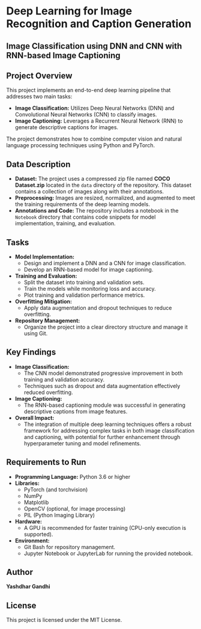 #  Deep Learning for Image Recognition and Caption Generation


## Image Classification using DNN and CNN with RNN-based Image Captioning

## Project Overview
This project implements an end-to-end deep learning pipeline that addresses two main tasks:
- **Image Classification:** Utilizes Deep Neural Networks (DNN) and Convolutional Neural Networks (CNN) to classify images.
- **Image Captioning:** Leverages a Recurrent Neural Network (RNN) to generate descriptive captions for images.

The project demonstrates how to combine computer vision and natural language processing techniques using Python and PyTorch.

## Data Description
- **Dataset:** The project uses a compressed zip file named **COCO Dataset.zip** located in the `data` directory of the repository. This dataset contains a collection of images along with their annotations.
- **Preprocessing:** Images are resized, normalized, and augmented to meet the training requirements of the deep learning models.
- **Annotations and Code:** The repository includes a notebook in the `Notebook` directory that contains code snippets for model implementation, training, and evaluation.

## Tasks
- **Model Implementation:**
  - Design and implement a DNN and a CNN for image classification.
  - Develop an RNN-based model for image captioning.
- **Training and Evaluation:**
  - Split the dataset into training and validation sets.
  - Train the models while monitoring loss and accuracy.
  - Plot training and validation performance metrics.
- **Overfitting Mitigation:**
  - Apply data augmentation and dropout techniques to reduce overfitting.
- **Repository Management:**
  - Organize the project into a clear directory structure and manage it using Git.

## Key Findings
- **Image Classification:**  
  - The CNN model demonstrated progressive improvement in both training and validation accuracy.
  - Techniques such as dropout and data augmentation effectively reduced overfitting.
- **Image Captioning:**  
  - The RNN-based captioning module was successful in generating descriptive captions from image features.
- **Overall Impact:**  
  - The integration of multiple deep learning techniques offers a robust framework for addressing complex tasks in both image classification and captioning, with potential for further enhancement through hyperparameter tuning and model refinements.

## Requirements to Run
- **Programming Language:** Python 3.6 or higher
- **Libraries:**  
  - PyTorch (and torchvision)
  - NumPy
  - Matplotlib
  - OpenCV (optional, for image processing)
  - PIL (Python Imaging Library)
- **Hardware:**  
  - A GPU is recommended for faster training (CPU-only execution is supported).
- **Environment:**  
  - Git Bash for repository management.
  - Jupyter Notebook or JupyterLab for running the provided notebook.
## Author 
**Yashdhar Gandhi**

## License
This project is licensed under the MIT License.
